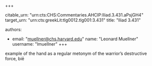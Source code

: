 +++


citable_urn: "urn:cts:CHS:Commentaries.AHCIP:Iliad.3.431.aPsjGH4"
target_urn: "urn:cts:greekLit:tlg0012.tlg001:3.431"
title: "Iliad 3.431"

authors:
- email: "muellner@chs.harvard.edu"
  name: "Leonard Muellner"
  username: "lmuellner"
+++

<p>example of the hand as a regular metonym of the warrior’s destructive force, biē</p>